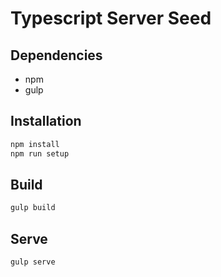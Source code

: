Typescript Server Seed
======================

## Dependencies
- npm
- gulp

## Installation
```bash
npm install
npm run setup
```

## Build
```bash
gulp build
```

## Serve
```bash
gulp serve
```